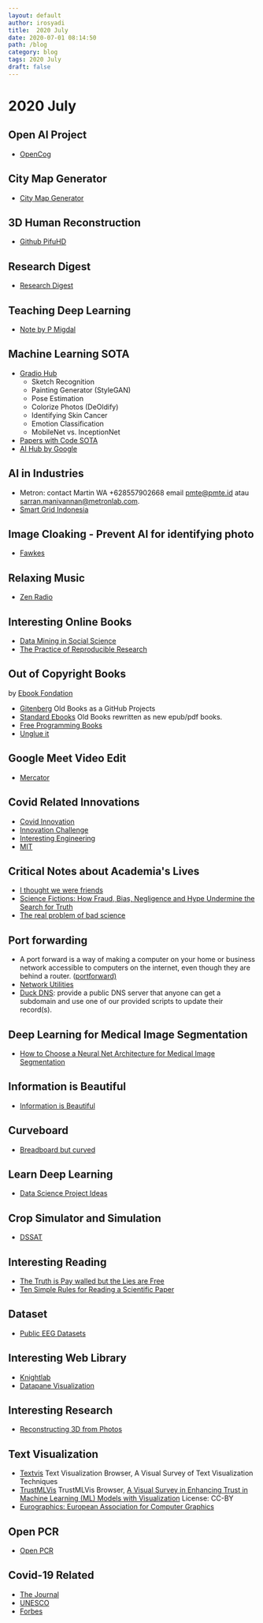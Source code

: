 ```yaml
---
layout: default
author: irosyadi
title:  2020 July
date: 2020-07-01 08:14:50
path: /blog
category: blog
tags: 2020 July
draft: false
---
```


# 2020 July

## Open AI Project
- [OpenCog](https://wiki.opencog.org/w/The_Open_Cognition_Project)

## City Map Generator
- [City Map Generator](https://maps.probabletrain.com/#/)

## 3D Human Reconstruction
- [Github PifuHD](https://shunsukesaito.github.io/PIFuHD/)

## Research Digest
- [Research Digest](https://digest.bps.org.uk/)

## Teaching Deep Learning
- [Note by P Migdal](https://p.migdal.pl/2017/04/30/teaching-deep-learning.html)

## Machine Learning SOTA
- [Gradio Hub](https://gradiohub.com/)
    - Sketch Recognition
    - Painting Generator (StyleGAN)
    - Pose Estimation
    - Colorize Photos (DeOldify)
    - Identifying Skin Cancer
    - Emotion Classification
    - MobileNet vs. InceptionNet
- [Papers with Code SOTA](https://paperswithcode.com/sota)
- [AI Hub by Google](https://aihub.cloud.google.com/s?category=notebook)

## AI in Industries
- Metron: contact  Martin WA +628557902668 email pmte@pmte.id atau sarran.manivannan@metronlab.com.
- [Smart Grid Indonesia](https://www.smartgridindonesia.com)

## Image Cloaking - Prevent AI for identifying photo
- [Fawkes](https://sandlab.cs.uchicago.edu/fawkes/)

## Relaxing Music
- [Zen Radio](https://www.zenradio.com/#popular)

## Interesting Online Books
- [Data Mining in Social Science](https://legacy.gitbook.com/book/lingfeiwu1/data-mining-in-social-science/details)
- [The Practice of Reproducible Research](https://www.practicereproducibleresearch.org/) 

## Out of Copyright Books
by [Ebook Fondation](https://ebookfoundation.org/)
- [Gitenberg](https://www.gitenberg.org/) Old Books as a GitHub Projects
- [Standard Ebooks](https://standardebooks.org) Old Books rewritten as new epub/pdf books.
- [Free Programming Books](https://github.com/EbookFoundation/free-programming-books/)
- [Unglue it](https://unglue.it/)

## Google Meet Video Edit
- [Mercator](https://x-ing.space/mercator/)

## Covid Related Innovations
- [Covid Innovation](https://www.covidinnovations.com/)
- [Innovation Challenge](https://www.innovationchallenge.com/)
- [Interesting Engineering](https://interestingengineering.com/covid-19)
- [MIT](https://innovation.mit.edu/c19rapidinnodash_mit-impact/)

## Critical Notes about Academia's Lives
- [I thought we were friends](https://nautil.us/blog/you-want-to-see-my-data-i-thought-we-were-friends)
- [Science Fictions: How Fraud, Bias, Negligence and Hype Undermine the Search for Truth](https://www.sciencefictions.org/)
- [The real problem of bad science](https://statmodeling.stat.columbia.edu/2020/07/29/the-crooks-get-the-headlines-but-the-real-problem-is-bad-science-done-by-non-crooks/)

## Port forwarding
- A port forward is a way of making a computer on your home or business network accessible to computers on the internet, even though they are behind a router. ([portforward)](https://portforward.com/)
- [Network Utilities](https://portforward.com/store/pfconfig.cgi)
- [Duck DNS](https://www.duckdns.org/why.jsp): provide a public DNS server that anyone can get a subdomain and use one of our provided scripts to update their record(s).

## Deep Learning for Medical Image Segmentation
- [How to Choose a Neural Net Architecture for Medical Image Segmentation](https://innolitics.com/articles/medical-image-segmentation-overview/)

## Information is Beautiful
- [Information is Beautiful](https://informationisbeautiful.net/)

## Curveboard
- [Breadboard but curved](https://hcie.csail.mit.edu/research/curveboard/curveboard.html)



## Learn Deep Learning
- [Data Science Project Ideas](https://www.theinsaneapp.com/2020/08/data-science-project-ideas-with-source-code.html)

## Crop Simulator and Simulation
- [DSSAT](https://dssat.net/)

## Interesting Reading
- [The Truth is Pay walled but the Lies are Free](https://www.currentaffairs.org/2020/08/the-truth-is-paywalled-but-the-lies-are-free/)
- [Ten Simple Rules for Reading a Scientific Paper](https://journals.plos.org/ploscompbiol/article?id=10.1371/journal.pcbi.1008032)

## Dataset
- [Public EEG Datasets](https://github.com/meagmohit/EEG-Datasets)

## Interesting Web Library
- [Knightlab](https://cdn.knightlab.com/)
- [Datapane Visualization](https://datapane.com/gallery/)

## Interesting Research
- [Reconstructing 3D from Photos](https://nerf-w.github.io/)

## Text Visualization
- [Textvis](https://textvis.lnu.se/) Text Visualization Browser, A Visual Survey of Text Visualization Techniques
- [TrustMLVis](https://trustmlvis.lnu.se/)  TrustMLVis Browser, [A Visual Survey in Enhancing Trust in Machine Learning (ML) Models with Visualization](https://diglib.eg.org/handle/10.1111/cgf14034) License: CC-BY
- [Eurographics: European Association for Computer Graphics](https://diglib.eg.org/handle/10.1111/cgf14034)

## Open PCR
- [Open PCR](https://openpcr.org/)

## Covid-19 Related
- [The Journal](https://thejournal.com/articles/2020/03/13/free-resources-ed-tech-companies-step-up-during-coronavirus-outbreak.aspx)
- [UNESCO](https://en.unesco.org/covid19/educationresponse/solutions)
- [Forbes](https://www.forbes.com/sites/martingiles/2020/03/19/free-software-for-businesses-and-schools-covid19/#2769dae6752d) 
